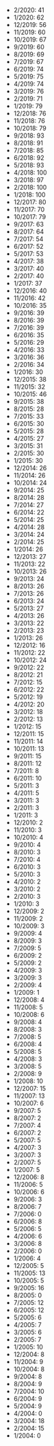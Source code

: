 *  2/2020: 41
*  1/2020: 62
*  12/2019: 56
*  11/2019: 60
*  10/2019: 67
*  9/2019: 60
*  8/2019: 69
*  7/2019: 67
*  6/2019: 74
*  5/2019: 75
*  4/2019: 74
*  3/2019: 76
*  2/2019: 71
*  1/2019: 79
*  12/2018: 76
*  11/2018: 76
*  10/2018: 79
*  9/2018: 93
*  8/2018: 91
*  7/2018: 85
*  6/2018: 92
*  5/2018: 93
*  4/2018: 100
*  3/2018: 97
*  2/2018: 100
*  1/2018: 100
*  12/2017: 80
*  11/2017: 70
*  10/2017: 79
*  9/2017: 63
*  8/2017: 64
*  7/2017: 54
*  6/2017: 52
*  5/2017: 53
*  4/2017: 38
*  3/2017: 40
*  2/2017: 40
*  1/2017: 37
*  12/2016: 40
*  11/2016: 42
*  10/2016: 35
*  9/2016: 39
*  8/2016: 39
*  7/2016: 39
*  6/2016: 35
*  5/2016: 29
*  4/2016: 33
*  3/2016: 36
*  2/2016: 34
*  1/2016: 30
*  12/2015: 38
*  11/2015: 32
*  10/2015: 46
*  9/2015: 38
*  8/2015: 28
*  7/2015: 33
*  6/2015: 30
*  5/2015: 28
*  4/2015: 27
*  3/2015: 31
*  2/2015: 30
*  1/2015: 30
*  12/2014: 26
*  11/2014: 26
*  10/2014: 24
*  9/2014: 25
*  8/2014: 28
*  7/2014: 27
*  6/2014: 22
*  5/2014: 25
*  4/2014: 28
*  3/2014: 24
*  2/2014: 25
*  1/2014: 26
*  12/2013: 27
*  11/2013: 22
*  10/2013: 26
*  9/2013: 24
*  8/2013: 26
*  7/2013: 26
*  6/2013: 24
*  5/2013: 27
*  4/2013: 26
*  3/2013: 22
*  2/2013: 23
*  1/2013: 26
*  12/2012: 16
*  11/2012: 22
*  10/2012: 24
*  9/2012: 22
*  8/2012: 21
*  7/2012: 15
*  6/2012: 22
*  5/2012: 19
*  4/2012: 20
*  3/2012: 18
*  2/2012: 13
*  1/2012: 15
*  12/2011: 15
*  11/2011: 14
*  10/2011: 13
*  9/2011: 15
*  8/2011: 12
*  7/2011: 8
*  6/2011: 10
*  5/2011: 3
*  4/2011: 5
*  3/2011: 3
*  2/2011: 3
*  1/2011: 3
*  12/2010: 2
*  11/2010: 3
*  10/2010: 4
*  9/2010: 4
*  8/2010: 3
*  7/2010: 4
*  6/2010: 3
*  5/2010: 3
*  4/2010: 2
*  3/2010: 2
*  2/2010: 3
*  1/2010: 3
*  12/2009: 2
*  11/2009: 2
*  10/2009: 3
*  9/2009: 4
*  8/2009: 3
*  7/2009: 5
*  6/2009: 2
*  5/2009: 2
*  4/2009: 3
*  3/2009: 3
*  2/2009: 4
*  1/2009: 1
*  12/2008: 4
*  11/2008: 5
*  10/2008: 6
*  9/2008: 4
*  8/2008: 3
*  7/2008: 5
*  6/2008: 4
*  5/2008: 5
*  4/2008: 3
*  3/2008: 5
*  2/2008: 9
*  1/2008: 10
*  12/2007: 15
*  11/2007: 13
*  10/2007: 6
*  9/2007: 5
*  8/2007: 2
*  7/2007: 4
*  6/2007: 2
*  5/2007: 5
*  4/2007: 3
*  3/2007: 3
*  2/2007: 5
*  1/2007: 5
*  12/2006: 8
*  11/2006: 5
*  10/2006: 6
*  9/2006: 3
*  8/2006: 7
*  7/2006: 0
*  6/2006: 8
*  5/2006: 5
*  4/2006: 6
*  3/2006: 8
*  2/2006: 0
*  1/2006: 4
*  12/2005: 5
*  11/2005: 13
*  10/2005: 5
*  9/2005: 16
*  8/2005: 0
*  7/2005: 12
*  6/2005: 12
*  5/2005: 6
*  4/2005: 7
*  3/2005: 6
*  2/2005: 7
*  1/2005: 10
*  12/2004: 8
*  11/2004: 9
*  10/2004: 8
*  9/2004: 8
*  8/2004: 9
*  7/2004: 10
*  6/2004: 9
*  5/2004: 9
*  4/2004: 0
*  3/2004: 18
*  2/2004: 15
*  1/2004: 0